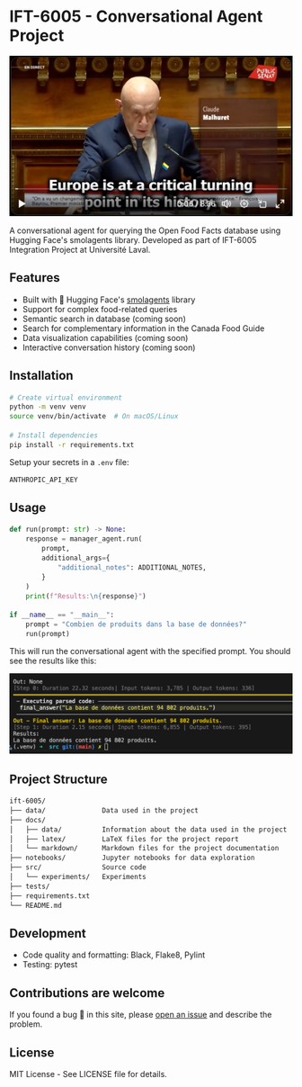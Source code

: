 # IFT-6005 - Conversational Agent Project

[![Titre de la vidéo](video/france.png)](https://github.com/boisalai/ift-6005/blob/main/video/france.mp4)


A conversational agent for querying the Open Food Facts database using Hugging Face's smolagents library. 
Developed as part of IFT-6005 Integration Project at Université Laval.

## Features

- Built with 🤗 Hugging Face's [smolagents](https://github.com/huggingface/smolagents) library
- Support for complex food-related queries
- Semantic search in database (coming soon)
- Search for complementary information in the Canada Food Guide
- Data visualization capabilities (coming soon)
- Interactive conversation history (coming soon)
  
## Installation

```bash
# Create virtual environment
python -m venv venv
source venv/bin/activate  # On macOS/Linux

# Install dependencies
pip install -r requirements.txt
```

Setup your secrets in a `.env` file:

```bash
ANTHROPIC_API_KEY
```

## Usage

```python
def run(prompt: str) -> None:
    response = manager_agent.run(
        prompt,
        additional_args={
            "additional_notes": ADDITIONAL_NOTES,
        }
    )
    print(f"Results:\n{response}")

if __name__ == "__main__":
    prompt = "Combien de produits dans la base de données?"
    run(prompt)
```

This will run the conversational agent with the specified prompt. You should see the results like this:

![fig_01](docs/img/fig_01.png)

## Project Structure

```markdown
ift-6005/
├── data/              Data used in the project
├── docs/
│   ├── data/          Information about the data used in the project
│   ├── latex/         LaTeX files for the project report
│   └── markdown/      Markdown files for the project documentation
├── notebooks/         Jupyter notebooks for data exploration
├── src/               Source code
│   └── experiments/   Experiments
├── tests/
├── requirements.txt
└── README.md
```

## Development

- Code quality and formatting: Black, Flake8, Pylint 
- Testing: pytest

## Contributions are welcome

If you found a bug 🐛 in this site, please [open an issue](https://github.com/boisalai/ift-6005/issues) and describe the problem.

## License

MIT License - See LICENSE file for details.
